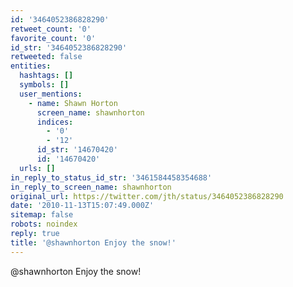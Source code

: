 ```yaml
---
id: '3464052386828290'
retweet_count: '0'
favorite_count: '0'
id_str: '3464052386828290'
retweeted: false
entities:
  hashtags: []
  symbols: []
  user_mentions:
    - name: Shawn Horton
      screen_name: shawnhorton
      indices:
        - '0'
        - '12'
      id_str: '14670420'
      id: '14670420'
  urls: []
in_reply_to_status_id_str: '3461584458354688'
in_reply_to_screen_name: shawnhorton
original_url: https://twitter.com/jth/status/3464052386828290
date: '2010-11-13T15:07:49.000Z'
sitemap: false
robots: noindex
reply: true
title: '@shawnhorton Enjoy the snow!'
---
```


@shawnhorton Enjoy the snow!